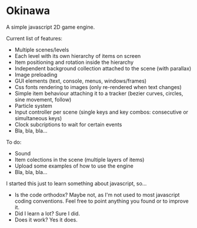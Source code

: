 Okinawa
=======

A simple javascript 2D game engine.

Current list of features:
 * Multiple scenes/levels
 * Each level with its own hierarchy of items on screen
 * Item positioning and rotation inside the hierarchy
 * Independent background collection attached to the scene (with parallax)
 * Image preloading
 * GUI elements (text, console, menus, windows/frames)
 * Css fonts rendering to images (only re-rendered when text changes)
 * Simple item behaviour attaching it to a tracker (bezier curves, circles, sine movement, follow)
 * Particle system
 * Input controller per scene (single keys and key combos: consecutive or simultaneous keys)
 * Clock subcriptions to wait for certain events
 * Bla, bla, bla... 
 
To do:
 * Sound
 * Item colections in the scene (multiple layers of items)
 * Upload some examples of how to use the engine
 * Bla, bla, bla...

I started this just to learn something about javascript, so...
 * Is the code orthodox? Maybe not, as I'm not used to most javascript coding conventions. Feel free to point anything you found or to improve it.
 * Did I learn a lot? Sure I did.
 * Does it work? Yes it does.
